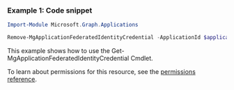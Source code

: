 ### Example 1: Code snippet

```powershellImport-Module Microsoft.Graph.Applications

Remove-MgApplicationFederatedIdentityCredential -ApplicationId $applicationId -FederatedIdentityCredentialId $federatedIdentityCredentialId
```
This example shows how to use the Get-MgApplicationFederatedIdentityCredential Cmdlet.
To learn about permissions for this resource, see the [permissions reference](/graph/permissions-reference).

